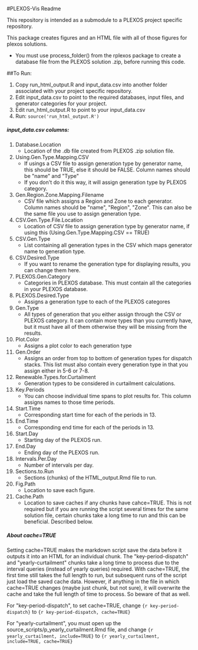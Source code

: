 #PLEXOS-Vis Readme

This repository is intended as a submodule to a PLEXOS project specific repository. 

This package creates figures and an HTML file with all of those figures for plexos solutions.
* You must use process_folder() from the rplexos package to create a database file from the PLEXOS solution .zip, before running this code.

##To Run:
1. Copy run_html_output.R and input_data.csv into another folder associated with your project specific repository.
2. Edit input_data.csv to point to the required databases, input files, and generator categories for your project.
3. Edit run_html_output.R to point to your input_data.csv
4. Run: ```source('run_html_output.R')```

##### input_data.csv columns:
1. Database.Location
	+ Location of the .db file created from PLEXOS .zip solution file.
2. Using.Gen.Type.Mapping.CSV
	+ If usings a CSV file to assign generation type by generator name, this should be TRUE, else it should be FALSE. Column names should be "name" and "Type"
	+ If you don't do it this way, it will assign generation type by PLEXOS category.
3. Gen.Region.Zone.Mapping.Filename
	+ CSV file which assigns a Region and Zone to each generator. Column names should be "name", "Region", "Zone". This can also be the same file you use to assign generation type.
4. CSV.Gen.Type.File.Location
	+ Location of CSV file to assign generation type by generator name, if using this (Using.Gen.Type.Mapping.CSV == TRUE)
5. CSV.Gen.Type
	+ List containing all generation types in the CSV which maps generator name to generation type.
6. CSV.Desired.Type
	+ If you want to rename the generation type for displaying results, you can change them here.
7. PLEXOS.Gen.Category
	+ Categories in PLEXOS database. This must contain all the categories in your PLEXOS database.
8. PLEXOS.Desired.Type	
	+ Assigns a generation type to each of the PLEXOS categores
9. Gen.Type
	+ All types of generation that you either assign through the CSV or PLEXOS category. It can contain more types than you currently have, but it must have all of them otherwise they will be missing from the results.
10. Plot.Color
	+ Assigns a plot color to each generation type
11. Gen.Order
	+ Assigns an order from top to bottom of generation types for dispatch stacks. This list must also contain every generation type in that you assign either in 5-6 or 7-8.
12. Renewable.Types.for.Curtailment
	+ Generation types to be considered in curtailment calculations.
13. Key.Periods
	+ You can choose individual time spans to plot results for. This column assigns names to those time periods.
14. Start.Time
	+ Corresponding start time for each of the periods in 13.
15. End.Time
	+ Corresponding end time for each of the periods in 13. 
16. Start.Day
	+ Starting day of the PLEXOS run. 
17. End.Day
	+ Ending day of the PLEXOS run.
18. Intervals.Per.Day
	+ Number of intervals per day.
19. Sections.to.Run
	+ Sections (chunks) of the HTML_output.Rmd file to run.
20. Fig.Path
	+ Location to save each figure.
21. Cache.Path
	+ Location to save caches if any chunks have cahce=TRUE. This is not required but if you are running the script several times for the same solution file, certain chunks take a long time to run and this can be beneficial. Described below.

##### About cache=TRUE

Setting cache=TRUE makes the markdown script save the data before it outputs it into an HTML for an individual chunk. The "key-period-dispatch" and "yearly-curtailment" chunks take a long time to process due to the interval queries (instead of yearly queries) required. With cache=TRUE, the first time still takes the full length to run, but subsequent runs of the script just load the saved cache data. However, if anything in the file in which cache=TRUE changes (maybe just chunk, but not sure), it will overwrite the cache and take the full length of time to process. So beware of that as well.
	
For "key-period-dispatch", to set cache=TRUE, change ```{r key-period-dispatch}``` to ```{r key-period-dispatch, cache=TRUE}```

For "yearly-curtailment", you must open up the source_scripts/p_yearly_curtailment.Rmd file, and change 
```{r yearly_curtailment, include=TRUE}``` to ```{r yearly_curtailment, include=TRUE, cache=TRUE}```
